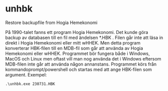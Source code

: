 # unhbk
Restore backupfile from Hogia Hemekonomi

På 1990-talet fanns ett program Hogia Hemekonomi. Det kunde göra backup av databasen till en fil med ändelsen *.HBK .
Filen går inte att läsa in direkt i Hogia Hemekonomi eller mitt wHHEK. Men detta program konverterar HBK-filen till en MDB-fil som går att använda av Hogia Hemekonomi eller wHHEK.
Programmet bör fungera både i Windows, MacOS och Linux men oftast vill man nog använda det i Windows eftersom MDB-filen inte går att använda någon annanstans.
Programmet körs från kommandoprompt/powershell och startas med att ange HBK-filen som argument. Exempel:
```
.\unhbk.exe 230731.HBK
```
